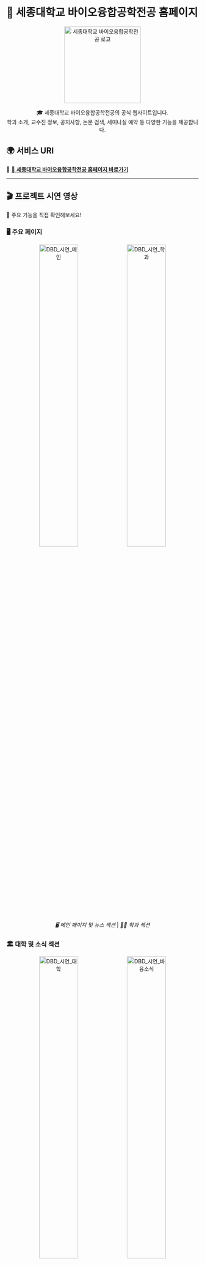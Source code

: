# **🚀 세종대학교 바이오융합공학전공 홈페이지**  
<p align="center">
  <img src="https://i.namu.wiki/i/rl9I96qi24PeIr4GIPjgN_l0Wv1IvxFBpFTnDpsBrjFnNDEVNboPf00htpycOlrlilpk1iJMbVWsn5VyAkF8Mss1XSWV9DGyIPBE2ttkrCNF8zowi94BEEHyXDbOkd6q72PEucaRPi6KQ_ZmqM058g.svg" alt="세종대학교 바이오융합공학전공 로고" width="200">
</p>

<p align="center">
  🎓 세종대학교 바이오융합공학전공의 공식 웹사이트입니다.<br>
  학과 소개, 교수진 정보, 공지사항, 논문 검색, 세미나실 예약 등 다양한 기능을 제공합니다.
</p>

## 🌍 서비스 URI
🚀 [🔗 **세종대학교 바이오융합공학전공 홈페이지 바로가기**](https://ibb.sejong.ac.kr/)


---
## **🎬 프로젝트 시연 영상**
📢 주요 기능을 직접 확인해보세요!

### **🖥️ 주요 페이지**
<p align="center">
  <img src="https://github.com/user-attachments/assets/56b41765-1f3c-4dbf-98ee-697fc7cb8376" alt="DBD_시연_메인" width="45%">
  <img src="https://github.com/user-attachments/assets/c850f8ad-9da0-4223-9ad9-1f9aa3fde23a" alt="DBD_시연_학과" width="45%">
</p>
<p align="center">
  <em>🖥️ 메인 페이지 및 뉴스 섹션</em> | <em>👨‍🏫 학과 섹션</em>
</p>

### **🏛️ 대학 및 소식 섹션**
<p align="center">
  <img src="https://github.com/user-attachments/assets/896985b2-02b1-498d-abd3-24d89a5d7650" alt="DBD_시연_대학" width="45%">
  <img src="https://github.com/user-attachments/assets/ba7cba19-9332-4e72-946f-8250cd4d6ba1" alt="DBD_시연_바융소식" width="45%">
</p>
<p align="center">
  <em>🏛️ 대학 섹션</em> | <em>📅 바융 소식 섹션</em>
</p>

---

## **📌 추가할 4개의 이미지 (한 줄에 정렬)**
<p align="center">
  <img src="https://github.com/user-attachments/assets/d35acfeb-6402-454a-8e5d-9298376c23ae" alt="추가 이미지 1" width="20.5%" hspace="10">
  <img src="https://github.com/user-attachments/assets/9e4fc9dc-8811-44fa-a831-66c63291a582" alt="추가 이미지 2" width="20%" hspace="8">
  <img src="https://github.com/user-attachments/assets/6171efba-ef71-44c2-959a-8d95136beb60" alt="추가 이미지 4" width="20%" hspace="10">
  <img src="https://github.com/user-attachments/assets/8ff697e8-4f72-4a97-9599-c23d19aefaec" alt="추가 이미지 3" width="20%" hspace="10">
</p>
<p align="center">
  <em>📌 데스크탑 메인</em> | <em>📌 데스트탑 뉴스 </em> | <em>📌 모바일 메인 </em> | <em>📌 모바일 뉴스 </em>
</p>
---

## **📌 프로젝트 소개**
🔹 본 프로젝트는 **세종대학교 바이오융합공학전공**의 공식 웹사이트입니다.  
🔹 학생, 교수진, 연구원 및 방문자들에게 **학과 정보 및 연구 성과를 효과적으로 공유**하기 위해 개발되었습니다.  
🔹 **사용자 친화적인 UI**와 **반응형 디자인**을 통해 **모든 기기에서 최적의 사용자 경험**을 제공합니다.  

📍 **📢 주요 기능**:
- 학과 및 교수진 소개  
- 연구 논문 검색 & 세미나실 예약 시스템  
- 공지사항 및 뉴스 제공  
- 모바일/태블릿 반응형 UI 지원  

---

## **✨ 주요 기능**
### 🔹 1. 학과 정보  
📖 학과 소개 | 👨‍🏫 교수진 프로필 | 🏫 조직도 | 🎓 학생회 활동  

### 🔹 2. 학사 정보  
📚 학부/대학원 과정 | 🏆 장학금 정보 | 📄 입학 안내  

### 🔹 3. 소식 및 공지  
📢 공지사항 | 📰 뉴스 | 🎤 세미나 정보 | 📑 논문 아카이브  

### 🔹 4. 세미나실 예약 시스템  
📅 캘린더 뷰 | 📝 예약 신청 | ✅ 예약 승인 & 관리  

---

## **⚡ 기술 스택**
📌 최신 웹 기술을 적용하여 **빠르고 최적화된 경험**을 제공합니다.

### **💻 프론트엔드**
- ![React](https://img.shields.io/badge/-React-61DAFB?logo=react&logoColor=white&style=flat-square)  
- ![TypeScript](https://img.shields.io/badge/-TypeScript-3178C6?logo=typescript&logoColor=white&style=flat-square)  
- ![Styled Components](https://img.shields.io/badge/-Styled_Components-DB7093?logo=styled-components&logoColor=white&style=flat-square)  
- ![React Query](https://img.shields.io/badge/-React_Query-FF4154?logo=react-query&logoColor=white&style=flat-square)  

### **🛠️ 백엔드**
- ![Spring Boot](https://img.shields.io/badge/-Spring_Boot-6DB33F?logo=spring-boot&logoColor=white&style=flat-square)  
- ![MySQL](https://img.shields.io/badge/-MySQL-4479A1?logo=mysql&logoColor=white&style=flat-square)  
- ![Ubuntu Server](https://img.shields.io/badge/-Ubuntu-6DB33F?logo=ubuntu&logoColor=white&style=flat-square)  

### **🛡️ 테스트 & 품질 관리**
- ![Jest](https://img.shields.io/badge/-Jest-C21325?logo=jest&logoColor=white&style=flat-square)  
- ![ESLint](https://img.shields.io/badge/-ESLint-4B32C3?logo=eslint&logoColor=white&style=flat-square)  

---

## **🚀 시작하기**
### **📌 사전 요구사항**
- **Node.js v18 이상**  
- **npm 또는 yarn**  
- **Git**  

### **📌 설치 방법**
```bash
git clone https://github.com/urinaner/sejong-dibb.git
cd sejong-dibb/frontend
npm install
npm run start
```
🚀 **로컬 개발 환경이 실행됩니다!**  

---

## **📂 프로젝트 구조**
📌 폴더별 주요 구성 요소는 다음과 같습니다:
```
src/
├── config/            # API 엔드포인트 정의
├── assets/            # 이미지, 폰트 등 정적 자원
├── components/        # 재사용 가능한 UI 컴포넌트
├── hooks/             # 커스텀 훅
├── pages/             # 페이지 컴포넌트
├── routes/            # 라우팅 설정
├── styles/            # 글로벌 스타일 및 테마
└── utils/             # 유틸리티 함수
```

---

## **📊 성능 최적화**
🚀 **최적화된 웹사이트 환경을 제공합니다.**  

🔹 **React Query**: 서버 데이터 캐싱 & 자동 갱신  
🔹 **코드 스플리팅**: React.lazy & Suspense 적용  
🔹 **이미지 최적화**: WebP 포맷 활용  
🔹 **CDN 활용**: CloudFront로 정적 자원 로드 속도 향상  

---

## **🎉 감사의 말**
**🙏 프로젝트에 관심을 가져주셔서 감사합니다!**  
이 프로젝트는 **세종대학교 바이오융합공학과**의 지원과 협력으로 진행되었습니다.  
함께 더 나은 웹사이트를 만들어가요! 🚀🎓  

---
